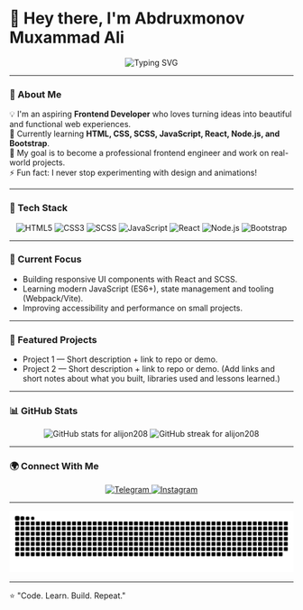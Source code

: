 # 👋 Hey there, I'm Abdruxmonov Muxammad Ali

<p align="center">
  <img src="https://readme-typing-svg.herokuapp.com?font=Fira+Code&pause=1000&color=00C2FF&center=true&vCenter=true&width=435&lines=Frontend+Developer;Passionate+about+Web+Design;Always+Learning+New+Tech" alt="Typing SVG" />
</p>

---

### 🚀 About Me
💡 I'm an aspiring **Frontend Developer** who loves turning ideas into beautiful and functional web experiences.  
🌱 Currently learning **HTML, CSS, SCSS, JavaScript, React, Node.js, and Bootstrap**.  
🎯 My goal is to become a professional frontend engineer and work on real-world projects.  
⚡ Fun fact: I never stop experimenting with design and animations!

---

### 🧠 Tech Stack
<p align="center">
  <img src="https://img.shields.io/badge/HTML5-E34F26?style=for-the-badge&logo=html5&logoColor=white" alt="HTML5"/>
  <img src="https://img.shields.io/badge/CSS3-1572B6?style=for-the-badge&logo=css3&logoColor=white" alt="CSS3"/>
  <img src="https://img.shields.io/badge/SCSS-CC6699?style=for-the-badge&logo=sass&logoColor=white" alt="SCSS"/>
  <img src="https://img.shields.io/badge/JavaScript-F7E018?style=for-the-badge&logo=javascript&logoColor=black" alt="JavaScript"/>
  <img src="https://img.shields.io/badge/React-61DBFB?style=for-the-badge&logo=react&logoColor=black" alt="React"/>
  <img src="https://img.shields.io/badge/Node.js-6DA55F?style=for-the-badge&logo=node.js&logoColor=white" alt="Node.js"/>
  <img src="https://img.shields.io/badge/Bootstrap-7952B3?style=for-the-badge&logo=bootstrap&logoColor=white" alt="Bootstrap"/>
</p>

---

### 🔭 Current Focus
- Building responsive UI components with React and SCSS.
- Learning modern JavaScript (ES6+), state management and tooling (Webpack/Vite).
- Improving accessibility and performance on small projects.

---

### 💼 Featured Projects
- Project 1 — Short description + link to repo or demo.
- Project 2 — Short description + link to repo or demo.
(Add links and short notes about what you built, libraries used and lessons learned.)

---

### 📊 GitHub Stats
<p align="center">
  <img src="https://github-readme-stats.vercel.app/api?username=alijon208&show_icons=true&theme=radical" height="165" alt="GitHub stats for alijon208"/>
  <img src="https://github-readme-streak-stats.herokuapp.com/?user=alijon208&theme=radical" height="165" alt="GitHub streak for alijon208"/>
</p>

---

### 🌍 Connect With Me
<p align="center">
  <a href="https://t.me/abduraxmonovm">
    <img src="https://img.shields.io/badge/Telegram-0088CC?style=for-the-badge&logo=telegram&logoColor=white" alt="Telegram"/>
  </a>
  <a href="https://instagram.com/al1._live">
    <img src="https://img.shields.io/badge/Instagram-E4405F?style=for-the-badge&logo=instagram&logoColor=white" alt="Instagram"/>
  </a>
</p>

---

<p align="center">
  <img src="https://github.com/Platane/snk/raw/output/github-contribution-grid-snake.svg" alt="snake animation"/>
</p>

---

⭐️ "Code. Learn. Build. Repeat."

